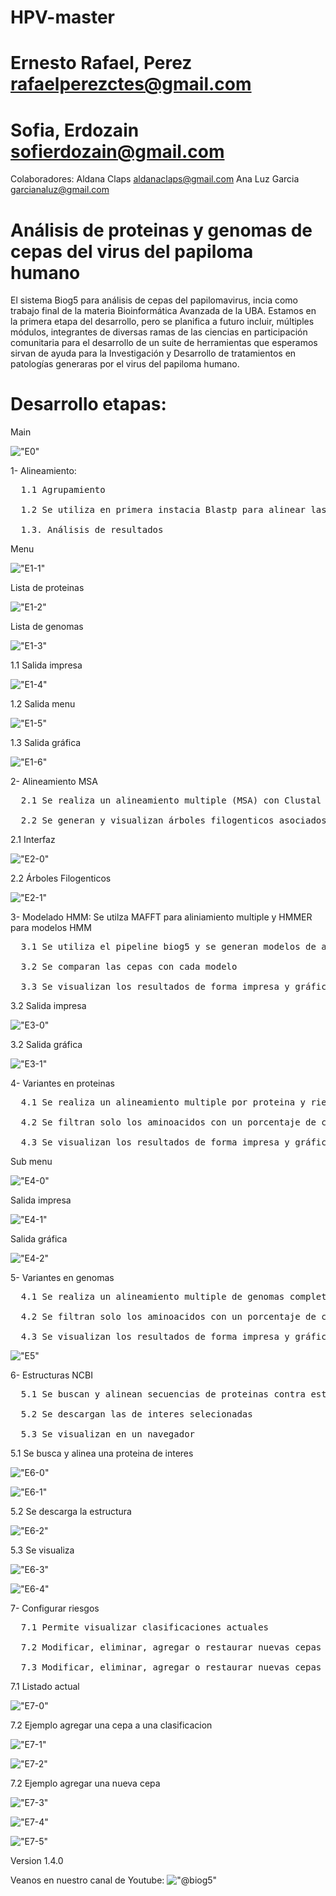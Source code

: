 # HPV-master

# Ernesto Rafael, Perez rafaelperezctes@gmail.com 
# Sofia, Erdozain sofierdozain@gmail.com

Colaboradores: Aldana Claps aldanaclaps@gmail.com Ana Luz Garcia garcianaluz@gmail.com
# Análisis de proteinas y genomas de cepas del virus del papiloma humano

El sistema Biog5 para análisis de cepas del papilomavirus, incia como trabajo final de la materia Bioinformática Avanzada de la UBA. Estamos en la primera etapa del desarrollo, pero se planifica a futuro incluir, múltiples módulos, integrantes de diversas ramas de las ciencias en participación comunitaria para el desarrollo de un suite de herramientas que esperamos sirvan de ayuda para la Investigación y Desarrollo de tratamientos en patologías generaras por el virus del papiloma humano.

# Desarrollo etapas:

Main 

!["E0"](https://github.com/biog5/HPV-master/blob/main/IMG/FrontEnd/A-R0.png)

1- Alineamiento: 
<pre>
  1.1 Agrupamiento
  
  1.2 Se utiliza en primera instacia Blastp para alinear las proteinas de cepas de alto riesgo contra las demas cepas
  
  1.3. Análisis de resultados 
</pre>

Menu

!["E1-1"](https://github.com/biog5/HPV-master/blob/main/IMG/FrontEnd/A-R1-1.png)

Lista de proteinas 

!["E1-2"](https://github.com/biog5/HPV-master/blob/main/IMG/FrontEnd/A-R1-2.png)

Lista de genomas

!["E1-3"](https://github.com/biog5/HPV-master/blob/main/IMG/FrontEnd/A-R1-3.png)

1.1 Salida impresa

!["E1-4"](https://github.com/biog5/HPV-master/blob/main/IMG/FrontEnd/A-R1-4.png)

1.2 Salida menu

!["E1-5"](https://github.com/biog5/HPV-master/blob/main/IMG/FrontEnd/A-R1-5.png)

1.3 Salida gráfica

!["E1-6"](https://github.com/biog5/HPV-master/blob/main/IMG/FrontEnd/A-R1-6.png)

2- Alineamiento MSA
<pre>
  2.1 Se realiza un alineamiento multiple (MSA) con Clustal Omega de todas las proteinas aprupadas por riesgos 
  
  2.2 Se generan y visualizan árboles filogenticos asociados a cada proteina
</pre>

2.1 Interfaz 

!["E2-0"](https://github.com/biog5/HPV-master/blob/main/IMG/FrontEnd/A-R2-0.png)

2.2 Árboles Filogenticos

!["E2-1"](https://github.com/biog5/HPV-master/blob/main/IMG/FrontEnd/A-R2-1.png)

3- Modelado HMM: Se utilza MAFFT para aliniamiento multiple y HMMER para modelos HMM
<pre>
  3.1 Se utiliza el pipeline biog5 y se generan modelos de altos riesgo para poteinas E1, E2, E7, L1, L2
  
  3.2 Se comparan las cepas con cada modelo

  3.3 Se visualizan los resultados de forma impresa y gráfica
</pre>

3.2 Salida impresa

!["E3-0"](https://github.com/biog5/HPV-master/blob/main/IMG/FrontEnd/A-R3-0.png)

3.2 Salida gráfica

!["E3-1"](https://github.com/biog5/HPV-master/blob/main/IMG/FrontEnd/A-R3-1.png)

4- Variantes en proteinas
<pre>
  4.1 Se realiza un alineamiento multiple por proteina y riesgo
  
  4.2 Se filtran solo los aminoacidos con un porcentaje de conservación ingresado

  4.3 Se visualizan los resultados de forma impresa y gráfica
</pre>

Sub menu
 
!["E4-0"](https://github.com/biog5/HPV-master/blob/main/IMG/FrontEnd/A-R4-0.png)

Salida impresa

!["E4-1"](https://github.com/biog5/HPV-master/blob/main/IMG/FrontEnd/A-R4-1.png)

Salida gráfica

!["E4-2"](https://github.com/biog5/HPV-master/blob/main/IMG/FrontEnd/A-R4-2.png)

5- Variantes en genomas
<pre>
  4.1 Se realiza un alineamiento multiple de genomas completos dos o más
  
  4.2 Se filtran solo los aminoacidos con un porcentaje de conservación ingresado

  4.3 Se visualizan los resultados de forma impresa y gráfica
</pre>

!["E5"](https://github.com/biog5/HPV-master/blob/main/IMG/FrontEnd/A-R5.png)

6- Estructuras NCBI
<pre>
  5.1 Se buscan y alinean secuencias de proteinas contra estructuras del NCBI (pdb)
  
  5.2 Se descargan las de interes selecionadas

  5.3 Se visualizan en un navegador
</pre>

5.1 Se busca y alinea una proteina de interes

!["E6-0"](https://github.com/biog5/HPV-master/blob/main/IMG/FrontEnd/A-R6-0.png)

!["E6-1"](https://github.com/biog5/HPV-master/blob/main/IMG/FrontEnd/A-R6-1.png)

5.2 Se descarga la estructura

!["E6-2"](https://github.com/biog5/HPV-master/blob/main/IMG/FrontEnd/A-R6-2.png)

5.3 Se visualiza

!["E6-3"](https://github.com/biog5/HPV-master/blob/main/IMG/FrontEnd/A-R6-3.png)

!["E6-4"](https://github.com/biog5/HPV-master/blob/main/IMG/FrontEnd/A-R6-4.png)

7- Configurar riesgos
<pre>
  7.1 Permite visualizar clasificaciones actuales
  
  7.2 Modificar, eliminar, agregar o restaurar nuevas cepas a las Clasificaciones

  7.3 Modificar, eliminar, agregar o restaurar nuevas cepas a las Base de Datos 
</pre>

 7.1 Listado actual

!["E7-0"](https://github.com/biog5/HPV-master/blob/main/IMG/FrontEnd/A-R7-0.png)

 7.2 Ejemplo agregar una cepa a una clasificacion
 
!["E7-1"](https://github.com/biog5/HPV-master/blob/main/IMG/FrontEnd/A-R7-1.png)

!["E7-2"](https://github.com/biog5/HPV-master/blob/main/IMG/FrontEnd/A-R7-2.png)

 7.2 Ejemplo agregar una nueva cepa
 
!["E7-3"](https://github.com/biog5/HPV-master/blob/main/IMG/FrontEnd/A-R7-3.png)

!["E7-4"](https://github.com/biog5/HPV-master/blob/main/IMG/FrontEnd/A-R7-4.png)

!["E7-5"](https://github.com/biog5/HPV-master/blob/main/IMG/FrontEnd/A-R7-5.png)


Version 1.4.0

Veanos en nuestro canal de Youtube: !["@biog5"](https://www.youtube.com/@biog5)
